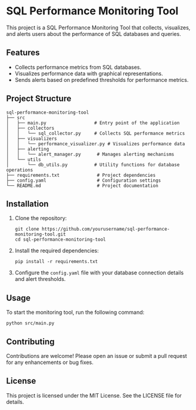 # SQL Performance Monitoring Tool

This project is a SQL Performance Monitoring Tool that collects, visualizes, and alerts users about the performance of SQL databases and queries.

## Features

- Collects performance metrics from SQL databases.
- Visualizes performance data with graphical representations.
- Sends alerts based on predefined thresholds for performance metrics.

## Project Structure

```
sql-performance-monitoring-tool
├── src
│   ├── main.py                  # Entry point of the application
│   ├── collectors
│   │   └── sql_collector.py     # Collects SQL performance metrics
│   ├── visualizers
│   │   └── performance_visualizer.py # Visualizes performance data
│   ├── alerting
│   │   └── alert_manager.py      # Manages alerting mechanisms
│   └── utils
│       └── db_utils.py          # Utility functions for database operations
├── requirements.txt              # Project dependencies
├── config.yaml                   # Configuration settings
└── README.md                     # Project documentation
```

## Installation

1. Clone the repository:
   ```
   git clone https://github.com/yourusername/sql-performance-monitoring-tool.git
   cd sql-performance-monitoring-tool
   ```

2. Install the required dependencies:
   ```
   pip install -r requirements.txt
   ```

3. Configure the `config.yaml` file with your database connection details and alert thresholds.

## Usage

To start the monitoring tool, run the following command:
```
python src/main.py
```

## Contributing

Contributions are welcome! Please open an issue or submit a pull request for any enhancements or bug fixes.

## License

This project is licensed under the MIT License. See the LICENSE file for details.